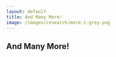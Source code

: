 ```yaml
---
layout: default
title: And Many More!
image: /images/research/more-1-grey.png
---
```


## And Many More!
